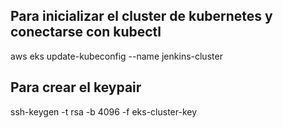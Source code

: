 ## Para inicializar el cluster de kubernetes y conectarse con kubectl

aws eks update-kubeconfig --name jenkins-cluster


## Para crear el keypair

ssh-keygen -t rsa -b 4096 -f eks-cluster-key





